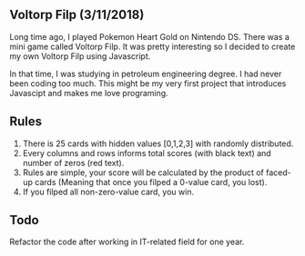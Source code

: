 ## Voltorp Filp (3/11/2018)

Long time ago, I played Pokemon Heart Gold on Nintendo DS. There was a mini game called Voltorp Filp. It was pretty interesting so I decided to create my own Voltorp Filp using Javascript.

In that time, I was studying in petroleum engineering degree. I had never been coding too much. This might be my very first project that introduces Javascipt and makes me love programing.

## Rules

1. There is 25 cards with hidden values [0,1,2,3] with randomly distributed.
2. Every columns and rows informs total scores (with black text) and number of zeros (red text).
3. Rules are simple, your score will be calculated by the product of faced-up cards (Meaning that once you filped a 0-value card, you lost).
4. If you filped all non-zero-value card, you win.

## Todo 

Refactor the code after working in IT-related field for one year.